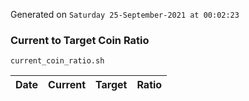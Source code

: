 Generated on `Saturday 25-September-2021 at 00:02:23`

### Current to Target Coin Ratio
`current_coin_ratio.sh`

Date|Current|Target|Ratio
---|---|---|---
